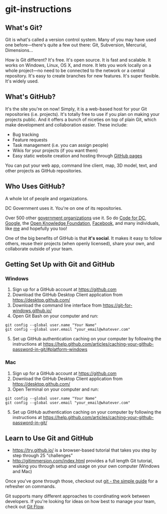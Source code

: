 # git-instructions

## What's Git?

Git is what's called a version control system. Many of you may have used one before—there's quite a few out there: Git, Subversion, Mercurial, Dimensions…

How is Git different? It's free. It's open source. It is fast and scalable. It works on Windows, Linux, OS X, and more. It lets you work locally on a whole project—no need to be connected to the network or a central repository. It's easy to create branches for new features. It's super flexible. It's widely used.

## What's GitHub?

It's the site you're on now! Simply, it is a web-based host for your Git repositories (i.e. projects). It's totally free to use if you plan on making your projects public. And it offers a bunch of niceties on top of plain Git, which make development and collaboration easier. These include:

- Bug tracking
- Feature requests
- Task management (i.e. you can assign people)
- Wikis for your projects (if you want them)
- Easy static website creation and hosting through [GitHub pages](https://pages.github.com/)

You can put your web app, command line client, map, 3D model, text, and other projects as GitHub repositories.

## Who Uses GitHub?

A whole lot of people and organizations.

DC Government uses it. You're on one of its repositories.

Over 500 other [government organizations](https://government.github.com/) use it. So do [Code for DC](https://github.com/codefordc), [Google](https://github.com/google), the [Open Knowledge Foundation](https://github.com/okfn), [Facebook](https://github.com/facebook), and many individuals, like [me](https://github.com/emanuelfeld) and hopefully you too!

One of the big benefits of GitHub is that **it's social**. It makes it easy to follow others, reuse their projects (when openly licensed), share your own, and collaborate outside of your team.

## Getting Set Up with Git and GitHub

### Windows

1. Sign up for a GitHub account at https://github.com
2. Download the GitHub Desktop Client application from https://desktop.github.com/
3. Download the command line interface from https://git-for-windows.github.io/
4. Open Git Bash on your computer and run:

```
git config --global user.name "Your Name"
git config --global user.email "your_email@whatever.com"
```

5. Set up GitHub authentication caching on your computer by following the instructions at https://help.github.com/articles/caching-your-github-password-in-git/#platform-windows

### Mac

1. Sign up for a GitHub account at https://github.com
2. Download the GitHub Desktop Client application from https://desktop.github.com/
4. Open Terminal on your computer and run:

```
git config --global user.name "Your Name"
git config --global user.email "your_email@whatever.com"
```

5. Set up GitHub authentication caching on your computer by following the instructions at https://help.github.com/articles/caching-your-github-password-in-git/

## Learn to Use Git and GitHub

- https://try.github.io/ is a browser-based tutorial that takes you step by step through 25 "challenges"
- http://gitimmersion.com/index.html provides a full length Git tutorial, walking you through setup and usage on your own computer (Windows and Mac)

Once you've gone through those, checkout out [git - the simple guide](https://rogerdudler.github.io/git-guide/) for a refresher on commands.

Git supports many different approaches to coordinating work between developers. If you're looking for ideas on how best to manage your team, check out [Git Flow](http://nvie.com/posts/a-successful-git-branching-model/).

